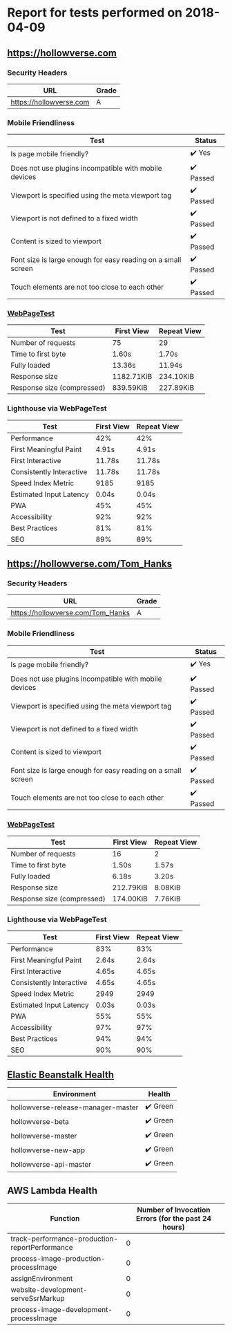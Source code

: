 # Report for tests performed on 2018-04-09

## https://hollowverse.com

### Security Headers

| URL                     | Grade |
| ----------------------- | ----- |
| https://hollowverse.com | A     |

### Mobile Friendliness

| Test                                                         | Status                    |
| ------------------------------------------------------------ | ------------------------- |
| Is page mobile friendly?                                     | :heavy_check_mark: Yes    |
| Does not use plugins incompatible with mobile devices        | :heavy_check_mark: Passed |
| Viewport is specified using the meta viewport tag            | :heavy_check_mark: Passed |
| Viewport is not defined to a fixed width                     | :heavy_check_mark: Passed |
| Content is sized to viewport                                 | :heavy_check_mark: Passed |
| Font size is large enough for easy reading on a small screen | :heavy_check_mark: Passed |
| Touch elements are not too close to each other               | :heavy_check_mark: Passed |

### [WebPageTest](http://www.webpagetest.org/results.php?test=180409_HG_493813d539e559487c6a719d704838a6)

| Test                       | First View | Repeat View |
| -------------------------- | ---------- | ----------- |
| Number of requests         | 75         | 29          |
| Time to first byte         | 1.60s      | 1.70s       |
| Fully loaded               | 13.36s     | 11.94s      |
| Response size              | 1182.71KiB | 234.10KiB   |
| Response size (compressed) | 839.59KiB  | 227.89KiB   |

### Lighthouse via WebPageTest

| Test                     | First View | Repeat View |
| ------------------------ | ---------- | ----------- |
| Performance              | 42%        | 42%         |
| First Meaningful Paint   | 4.91s      | 4.91s       |
| First Interactive        | 11.78s     | 11.78s      |
| Consistently Interactive | 11.78s     | 11.78s      |
| Speed Index Metric       | 9185       | 9185        |
| Estimated Input Latency  | 0.04s      | 0.04s       |
| PWA                      | 45%        | 45%         |
| Accessibility            | 92%        | 92%         |
| Best Practices           | 81%        | 81%         |
| SEO                      | 89%        | 89%         |

## https://hollowverse.com/Tom_Hanks

### Security Headers

| URL                               | Grade |
| --------------------------------- | ----- |
| https://hollowverse.com/Tom_Hanks | A     |

### Mobile Friendliness

| Test                                                         | Status                    |
| ------------------------------------------------------------ | ------------------------- |
| Is page mobile friendly?                                     | :heavy_check_mark: Yes    |
| Does not use plugins incompatible with mobile devices        | :heavy_check_mark: Passed |
| Viewport is specified using the meta viewport tag            | :heavy_check_mark: Passed |
| Viewport is not defined to a fixed width                     | :heavy_check_mark: Passed |
| Content is sized to viewport                                 | :heavy_check_mark: Passed |
| Font size is large enough for easy reading on a small screen | :heavy_check_mark: Passed |
| Touch elements are not too close to each other               | :heavy_check_mark: Passed |

### [WebPageTest](http://www.webpagetest.org/results.php?test=180409_1V_d576921fcb5bd413f131fb8fc9a86a3c)

| Test                       | First View | Repeat View |
| -------------------------- | ---------- | ----------- |
| Number of requests         | 16         | 2           |
| Time to first byte         | 1.50s      | 1.57s       |
| Fully loaded               | 6.18s      | 3.20s       |
| Response size              | 212.79KiB  | 8.08KiB     |
| Response size (compressed) | 174.00KiB  | 7.76KiB     |

### Lighthouse via WebPageTest

| Test                     | First View | Repeat View |
| ------------------------ | ---------- | ----------- |
| Performance              | 83%        | 83%         |
| First Meaningful Paint   | 2.64s      | 2.64s       |
| First Interactive        | 4.65s      | 4.65s       |
| Consistently Interactive | 4.65s      | 4.65s       |
| Speed Index Metric       | 2949       | 2949        |
| Estimated Input Latency  | 0.03s      | 0.03s       |
| PWA                      | 55%        | 55%         |
| Accessibility            | 97%        | 97%         |
| Best Practices           | 94%        | 94%         |
| SEO                      | 90%        | 90%         |

## [Elastic Beanstalk Health](https://docs.aws.amazon.com/elasticbeanstalk/latest/dg/health-enhanced-status.html)

| Environment                        | Health                   |
| ---------------------------------- | ------------------------ |
| hollowverse-release-manager-master | :heavy_check_mark: Green |
| hollowverse-beta                   | :heavy_check_mark: Green |
| hollowverse-master                 | :heavy_check_mark: Green |
| hollowverse-new-app                | :heavy_check_mark: Green |
| hollowverse-api-master             | :heavy_check_mark: Green |

## AWS Lambda Health

| Function                                       | Number of Invocation Errors (for the past 24 hours) |
| ---------------------------------------------- | --------------------------------------------------- |
| track-performance-production-reportPerformance | 0                                                   |
| process-image-production-processImage          | 0                                                   |
| assignEnvironment                              | 0                                                   |
| website-development-serveSsrMarkup             | 0                                                   |
| process-image-development-processImage         | 0                                                   |
